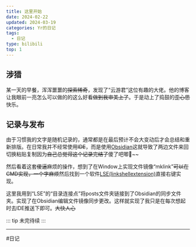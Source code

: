 ```yaml
---
title: 这里开始
date: 2024-02-22
updated: 2024-03-19
categories: Yr的日记
tags:
  - 日记
type: bilibili
top: 1
---
```


## 涉猎

某一天的早餐，浑浑噩噩的~~探索稀奇~~，发现了“云游君”这位有趣的大佬。他的博客让我眼前一亮怎么可以做的的这么好看~~做到我审美上了~~。于是动上了捣鼓的~~歪心思~~快乐。
<!-- more -->

## 记录与发布

由于习惯我的文字是随机记录的，通常都是在最后预计不会大变动后才会总结和重新排版。在日常我并不经常使用~~IDE~~，而是使用[Obsidian](https://obsidian.md)这就导致了两边文件来回切换粘贴复制因为~~自己总觉得这个记录完结了~~傻了吧唧🥲~~

然后看着这套~~傻逼~~麻烦的操作，想到了在Window上实现文件镜像“mklink”~~可以在CMD实现，一个字麻烦~~然后找到一个软件[LSE(linkshellextension)](https://schinagl.priv.at/nt/hardlinkshellext/linkshellextension.html)直接右键实现。

这里我用到“LSE”的“目录连接点”将posts文件夹链接到了Obsidian的同步文件夹。实现了在Obsidian编辑文件镜像同步更改。这样就实现了我只是在每次想起时去IDE推送下即可。~~大快人心~~


::: tip
未完待续
:::



---
#日记






